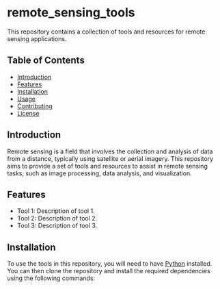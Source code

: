 # remote_sensing_tools

This repository contains a collection of tools and resources for remote sensing applications.

## Table of Contents

- [Introduction](#introduction)
- [Features](#features)
- [Installation](#installation)
- [Usage](#usage)
- [Contributing](#contributing)
- [License](#license)

## Introduction

Remote sensing is a field that involves the collection and analysis of data from a distance, typically using satellite or aerial imagery. This repository aims to provide a set of tools and resources to assist in remote sensing tasks, such as image processing, data analysis, and visualization.

## Features

- Tool 1: Description of tool 1.
- Tool 2: Description of tool 2.
- Tool 3: Description of tool 3.

## Installation

To use the tools in this repository, you will need to have [Python](https://www.python.org/) installed. You can then clone the repository and install the required dependencies using the following commands:
